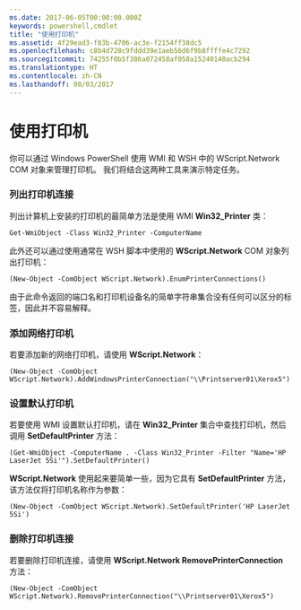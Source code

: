 ```yaml
---
ms.date: 2017-06-05T00:00:00.000Z
keywords: powershell,cmdlet
title: "使用打印机"
ms.assetid: 4f29ead3-f83b-4706-ac3e-f2154ff38dc5
ms.openlocfilehash: c8b4d728c9fddd39e1aeb56d6f9b8ffffe4c7292
ms.sourcegitcommit: 74255f0b5f386a072458af058a15240140acb294
ms.translationtype: HT
ms.contentlocale: zh-CN
ms.lasthandoff: 08/03/2017
---
```

# <a name="working-with-printers"></a>使用打印机
你可以通过 Windows PowerShell 使用 WMI 和 WSH 中的 WScript.Network COM 对象来管理打印机。 我们将结合这两种工具来演示特定任务。

### <a name="listing-printer-connections"></a>列出打印机连接
列出计算机上安装的打印机的最简单方法是使用 WMI **Win32_Printer** 类：

```
Get-WmiObject -Class Win32_Printer -ComputerName
```

此外还可以通过使用通常在 WSH 脚本中使用的 **WScript.Network** COM 对象列出打印机：

```
(New-Object -ComObject WScript.Network).EnumPrinterConnections()
```

由于此命令返回的端口名和打印机设备名的简单字符串集合没有任何可以区分的标签，因此并不容易解释。

### <a name="adding-a-network-printer"></a>添加网络打印机
若要添加新的网络打印机，请使用 **WScript.Network**：

```
(New-Object -ComObject WScript.Network).AddWindowsPrinterConnection("\\Printserver01\Xerox5")
```

### <a name="setting-a-default-printer"></a>设置默认打印机
若要使用 WMI 设置默认打印机，请在 **Win32_Printer** 集合中查找打印机，然后调用 **SetDefaultPrinter** 方法：

```
(Get-WmiObject -ComputerName . -Class Win32_Printer -Filter "Name='HP LaserJet 5Si'").SetDefaultPrinter()
```

**WScript.Network** 使用起来要简单一些，因为它具有 **SetDefaultPrinter** 方法，该方法仅将打印机名称作为参数：

```
(New-Object -ComObject WScript.Network).SetDefaultPrinter('HP LaserJet 5Si')
```

### <a name="removing-a-printer-connection"></a>删除打印机连接
若要删除打印机连接，请使用 **WScript.Network RemovePrinterConnection** 方法：

```
(New-Object -ComObject WScript.Network).RemovePrinterConnection("\\Printserver01\Xerox5")
```

